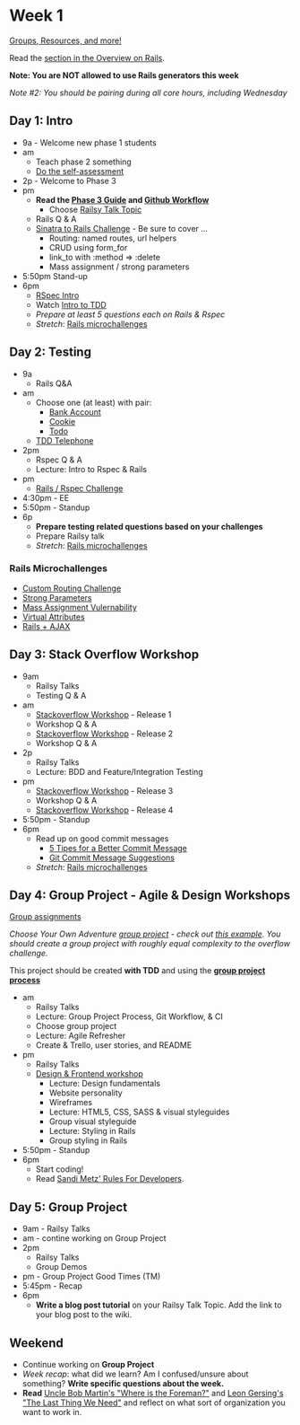 # Week 1

[Groups, Resources, and more!](../../wiki)

Read the [section in the Overview on Rails](../README#rails).

**Note: You are NOT allowed to use Rails generators this week**

_Note #2: You should be pairing during all core hours, *including
Wednesday*_

## Day 1: Intro

- 9a - Welcome new phase 1 students
- am
  - Teach phase 2 something
  - [Do the self-assessment](../../self-assessment.md)
- 2p - Welcome to Phase 3
- pm
  - **Read the [Phase 3 Guide](../README) and [Github Workflow](../git-workflow.md)**
	- Choose [Railsy Talk Topic](./railsy_talk_topics.md)
  - Rails Q & A
  - [Sinatra to Rails Challenge](../../../../sinatra-to-rails-pick-1-of-3-challenge) - Be sure to cover ...
    - Routing: named routes, url helpers
    - CRUD using form_for
    - link_to with :method => :delete
    - Mass assignment / strong parameters
- 5:50pm Stand-up
- 6pm
  - [RSpec Intro](../../../../phase-3-rspec-intro-challenge)
  - Watch [Intro to TDD](https://talks.devbootcamp.com/rspec-intro)
  - _Prepare at least 5 questions *each* on Rails & Rspec_
  - *Stretch*: [Rails microchallenges](#rails-microchallenges)

## Day 2: Testing

- 9a
  - Rails Q&A
- am
  - Choose one (at least) with pair:
    - [Bank Account](../../../../rspec-drill-bank-account-challenge)
    - [Cookie](../../../../rspec-drill-test-a-cookie-challenge)
    - [Todo](../../../../rspec-drill-simple-todo-challenge)
  - [TDD Telephone](../../../../tdd-telephone-challenge)
- 2pm
	- Rspec Q & A
	- Lecture: Intro to Rspec & Rails
- pm
  - [Rails / Rspec Challenge](../../../../sf-rspec-rails-challenge)
- 4:30pm - EE
- 5:50pm - Standup
- 6p 
  - **Prepare testing related questions based on your challenges**
  - Prepare Railsy talk
  - *Stretch*: [Rails microchallenges](#rails-microchallenges)

### Rails Microchallenges
- [Custom Routing Challenge](../microchallenges/rails-routing.md)
- [Strong Parameters](../microchallenges/strong-parameters.md)
- [Mass Assignment Vulernability](../microchallenges/mass-assignment.md)
- [Virtual Attributes](../microchallenges/virtual-attributes.md)
- [Rails + AJAX](../microchallenges/rails-ajax.md)


## Day 3: Stack Overflow Workshop

- 9am
	- Railsy Talks
	- Testing Q & A
- am 
  - [Stackoverflow Workshop](../../../../stackoverflow-workshop-challenge) - Release 1
  - Workshop Q & A
  - [Stackoverflow Workshop](../../../../stackoverflow-workshop-challenge) - Release 2
  - Workshop Q & A
- 2p
  - Railsy Talks
  - Lecture: BDD and Feature/Integration Testing
- pm 
  - [Stackoverflow
Workshop](../../../../stackoverflow-workshop-challenge) - Release 3
  - Workshop Q & A
  - [Stackoverflow
Workshop](../../../../stackoverflow-workshop-challenge) - Release 4
- 5:50pm - Standup
- 6pm
  - Read up on good commit messages
    - [5 Tipes for a Better Commit Message](http://robots.thoughtbot.com/5-useful-tips-for-a-better-commit-message)
    - [Git Commit Message Suggestions](http://tbaggery.com/2008/04/19/a-note-about-git-commit-messages.html)
  - *Stretch*: [Rails microchallenges](#rails-microchallenges)

## Day 4:  Group Project - Agile & Design Workshops
[Group assignments](../../wiki)

*Choose Your Own Adventure [group
 project](../group_project_process.md) - check out [this
example](../../../../overflow-challenge). You should create a group
project with roughly equal complexity to the overflow challenge.*

This project should be created **with TDD** and using the **[group project process](../group_project_process.md)**

- am
 	- Railsy Talks
 	- Lecture: Group Project Process, Git Workflow, & CI
 	- Choose group project
 	- Lecture: Agile Refresher
 	- Create & Trello, user stories, and README
- pm
 	- Railsy Talks
  - [Design & Frontend workshop](./design_workshop.md)
    - Lecture: Design fundamentals
    - Website personality
    - Wireframes
    - Lecture: HTML5, CSS, SASS & visual styleguides
    - Group visual styleguide
    - Lecture: Styling in Rails
    - Group styling in Rails
- 5:50pm - Standup
- 6pm
  - Start coding!
  - Read [Sandi Metz' Rules For Developers](http://robots.thoughtbot.com/sandi-metz-rules-for-developers).


## Day 5: Group Project

- 9am - Railsy Talks
- am - contine working on Group Project
- 2pm
  - Railsy Talks
  - Group Demos
- pm - Group Project Good Times (TM)
- 5:45pm - Recap
- 6pm
	- **Write a blog post tutorial** on your Railsy Talk Topic.  Add the link to your blog post to the wiki.

## Weekend
- Continue working on **Group Project**
- _Week recap_: what did we learn? Am I confused/unsure about something? **Write specific questions about the week.**
- **Read** [Uncle Bob Martin's "Where is the Foreman?"](http://blog.8thlight.com/uncle-bob/2014/02/21/WhereIsTheForeman.html) and [Leon Gersing's "The Last Thing We Need"](http://leongersing.tumblr.com/post/77931655536/the-last-thing-we-need) and reflect on what sort of organization you want to work in.

